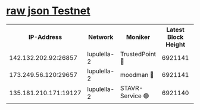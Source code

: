 [raw json Testnet](https://rpc-check.jaclalt.stavr.tech/jaclalt/rpc-jaclalt-result.json)
=

<table><tr><th>IP-Address</th><th>Network</th><th>Moniker</th><th>Latest Block Height</th><th>Earliest Block Height</th><th>Catching Up</th><th>Tx Index</th><th>Voting Power</th><th>Scan Time</th></tr><tr><td>142.132.202.92:26857</td><td>lupulella-2</td><td>TrustedPoint 🔴</td><td>6921141</td><td>6282001</td><td>False</td><td>off</td><td>400065</td><td>2024-03-02T13:44:59.618326300UTC</td></tr><tr><td>173.249.56.120:29657</td><td>lupulella-2</td><td>moodman 🔴</td><td>6921141</td><td>6821141</td><td>False</td><td>off</td><td>1075134</td><td>2024-03-02T13:44:59.375949198UTC</td></tr><tr><td>135.181.210.171:19127</td><td>lupulella-2</td><td>STAVR-Service 🟢</td><td>6921140</td><td>6918001</td><td>False</td><td>on</td><td>0</td><td>2024-03-02T13:44:48.742016038UTC</td></tr></table>
